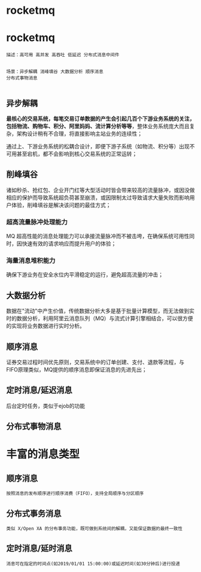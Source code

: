 # rocketmq

<h1 id="toc_0">rocketmq</h1>

<div><pre><code class="language-none">描述：高可用 高并发 高吞吐 低延迟 分布式消息中间件

场景：异步解耦 消峰填谷 大数据分析 顺序消息 分布式事物消息</code></pre></div>

<h2 id="toc_1">异步解耦</h2>

<p><strong>最核心的交易系统，每笔交易订单数据的产生会引起几百个下游业务系统的关注，包括物流、购物车、积分、阿里妈妈、流计算分析等等</strong>，整体业务系统庞大而且复杂，架构设计稍有不合理，将直接影响主站业务的连续性；</p>

<p>通过上、下游业务系统的松耦合设计，即便下游子系统（如物流、积分等）出现不可用甚至宕机，都不会影响到核心交易系统的正常运转；</p>

<h2 id="toc_2">削峰填谷</h2>

<p>诸如秒杀、抢红包、企业开门红等大型活动时皆会带来较高的流量脉冲，或因没做相应的保护而导致系统超负荷甚至崩溃，或因限制太过导致请求大量失败而影响用户体验，削峰填谷是解决该问题的最佳方式；</p>

<h3 id="toc_3">超高流量脉冲处理能力</h3>

<p>MQ 超高性能的消息处理能力可以承接流量脉冲而不被击垮，在确保系统可用性同时，因快速有效的请求响应而提升用户的体验；</p>

<h3 id="toc_4">海量消息堆积能力</h3>

<p>确保下游业务在安全水位内平滑稳定的运行，避免超高流量的冲击；</p>

<h2 id="toc_5">大数据分析</h2>

<p>数据在&quot;流动&quot;中产生价值，传统数据分析大多是基于批量计算模型，而无法做到实时的数据分析，利用阿里云消息队列（MQ）与流式计算引擎相结合，可以很方便的实现将业务数据进行实时分析。</p>

<h2 id="toc_6">顺序消息</h2>

<p>证券交易过程时间优先原则，交易系统中的订单创建、支付、退款等流程，与FIFO原理类似，MQ提供的顺序消息即保证消息的先进先出；</p>

<h2 id="toc_7">定时消息/延迟消息</h2>

<p>后台定时任务，类似于ejob的功能</p>

<h2 id="toc_8">分布式事物消息</h2>

<h1 id="toc_9">丰富的消息类型</h1>

<h2 id="toc_10">顺序消息</h2>

<div><pre><code class="language-none">按照消息的发布顺序进行顺序消费（FIFO），支持全局顺序与分区顺序</code></pre></div>

<h2 id="toc_11">分布式事务消息</h2>

<div><pre><code class="language-none">类似 X/Open XA 的分布事务功能，既可做到系统间的解耦，又能保证数据的最终一致性</code></pre></div>

<h2 id="toc_12">定时消息/延时消息</h2>

<div><pre><code class="language-none">消息可在指定的时间点(如2019/01/01 15:00:00)或延迟时间(如30分钟后)进行投递</code></pre></div>
